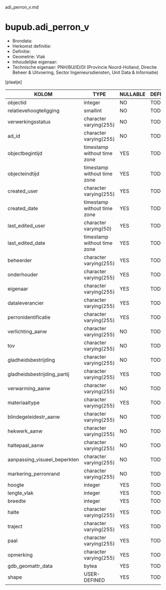 adi_perron_v.md

# bupub.adi_perron_v


* Brondata: 
* Herkomst definitie: 
* Definitie: 
* Geometrie: Vlak
* Inhoudelijke eigenaar: 
* Technische eigenaar: PNH/BU/ID/DI (Provincie Noord-Holland, Directie Beheer & Uitvoering, Sector Ingenieursdiensten, Unit Data & Informatie)

[plaatje]


|KOLOM                            |TYPE                       |NULLABLE|DEFINITIE|
|------                           |----                       |-----   |-----    |
|objectid                         |integer                    |NO      |TODO|
|relatievehoogteligging           |smallint                   |NO      |TODO|
|verwerkingsstatus                |character varying(255)     |NO      |TODO|
|ad_id                            |character varying(255)     |NO      |TODO|
|objectbegintijd                  |timestamp without time zone|YES     |TODO|
|objecteindtijd                   |timestamp without time zone|YES     |TODO|
|created_user                     |character varying(255)     |YES     |TODO|
|created_date                     |timestamp without time zone|YES     |TODO|
|last_edited_user                 |character varying(50)      |YES     |TODO|
|last_edited_date                 |timestamp without time zone|YES     |TODO|
|beheerder                        |character varying(255)     |YES     |TODO|
|onderhouder                      |character varying(255)     |YES     |TODO|
|eigenaar                         |character varying(255)     |YES     |TODO|
|dataleverancier                  |character varying(255)     |YES     |TODO|
|perronidentificatie              |character varying(255)     |YES     |TODO|
|verlichting_aanw                 |character varying(255)     |NO      |TODO|
|tov                              |character varying(255)     |NO      |TODO|
|gladheidsbestrijding             |character varying(255)     |NO      |TODO|
|gladheidsbestrijding_partij      |character varying(255)     |YES     |TODO|
|verwarming_aanw                  |character varying(255)     |NO      |TODO|
|materiaaltype                    |character varying(255)     |YES     |TODO|
|blindegeleidestr_aanw            |character varying(255)     |NO      |TODO|
|hekwerk_aanw                     |character varying(255)     |NO      |TODO|
|haltepaal_aanw                   |character varying(255)     |NO      |TODO|
|aanpassing_visueel_beperkten     |character varying(255)     |NO      |TODO|
|markering_perronrand             |character varying(255)     |NO      |TODO|
|hoogte                           |integer                    |YES     |TODO|
|lengte_vlak                      |integer                    |YES     |TODO|
|breedte                          |integer                    |YES     |TODO|
|halte                            |character varying(255)     |YES     |TODO|
|traject                          |character varying(255)     |YES     |TODO|
|paal                             |character varying(255)     |YES     |TODO|
|opmerking                        |character varying(255)     |YES     |TODO|
|gdb_geomattr_data                |bytea                      |YES     |TODO|
|shape                            |USER-DEFINED               |YES     |TODO|
